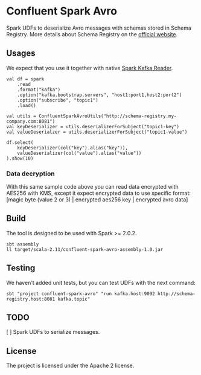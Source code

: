# Confluent Spark Avro

Spark UDFs to deserialize Avro messages with schemas stored in Schema Registry.
More details about Schema Registry on the [official website](http://docs.confluent.io/current/schema-registry/docs/intro.html#quickstart).

## Usages

We expect that you use it together with native [Spark Kafka Reader](https://spark.apache.org/docs/2.1.1/structured-streaming-kafka-integration.html#creating-a-kafka-source-batch).
```
val df = spark
    .read
    .format("kafka")
    .option("kafka.bootstrap.servers", "host1:port1,host2:port2")
    .option("subscribe", "topic1")
    .load()

val utils = ConfluentSparkAvroUtils("http://schema-registry.my-company.com:8081")
val keyDeserializer = utils.deserializerForSubject("topic1-key")
val valueDeserialzer = utils.deserializerForSubject("topic1-value")

df.select(
    keyDeserializer(col("key").alias("key")),
    valueDeserializer(col("value").alias("value"))
).show(10)
```

### Data decryption
With this same sample code above you can read data encrypted with AES256 with KMS, except it expect encrypted data to use specific format:
[magic byte (value 2 or 3) | encrypted aes256 key | encrypted avro data]


## Build

The tool is designed to be used with Spark >= 2.0.2.
```
sbt assembly
ll target/scala-2.11/confluent-spark-avro-assembly-1.0.jar
```

## Testing

We haven't added unit tests, but you can test UDFs with the next command:
```
sbt "project confluent-spark-avro" "run kafka.host:9092 http://schema-registry.host:8081 kafka.topic"
```

## TODO
[ ] Spark UDFs to serialize messages.

## License

The project is licensed under the Apache 2 license.
